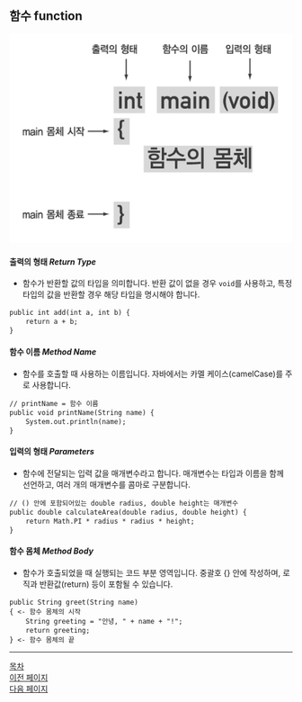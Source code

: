 ## 함수 function

<p align="center">
  <img src="../Image/function_01.png" alt="array">
</p>

#### 출력의 형태 ___Return Type___
- 함수가 반환할 값의 타입을 의미합니다. 반환 값이 없을 경우 `void`를 사용하고, 특정 타입의 값을 반환할 경우 해당 타입을 명시해야 합니다.

```
public int add(int a, int b) {
    return a + b;
}
```

#### 함수 이름 ___Method Name___
- 함수를 호출할 때 사용하는 이름입니다. 자바에서는 카멜 케이스(camelCase)를 주로 사용합니다.

```
// printName = 함수 이름
public void printName(String name) {
    System.out.println(name);
}
```

#### 입력의 형태 ___Parameters___
- 함수에 전달되는 입력 값을 매개변수라고 합니다. 매개변수는 타입과 이름을 함께 선언하고, 여러 개의 매개변수를 콤마로 구분합니다.

```
// () 안에 포함되어있는 double radius, double height는 매개변수
public double calculateArea(double radius, double height) {
    return Math.PI * radius * radius * height;
}
```

#### 함수 몸체 ___Method Body___
- 함수가 호출되었을 때 실행되는 코드 부분 영역입니다. 중괄호 {} 안에 작성하며, 로직과 반환값(return) 등이 포함될 수 있습니다.

```
public String greet(String name)
{ <- 함수 몸체의 시작
    String greeting = "안녕, " + name + "!";
    return greeting;
} <- 함수 몸체의 끝
```





---

<!--목차 & 다음으로 페이지 이동-->
[목차](https://github.com/Devcurve/Java/blob/main/README.md)<br>
[이전 페이지](https://github.com/Devcurve/Java/blob/main/Markdown/array.md)<br>
[다음 페이지](https://github.com/Devcurve/Java/blob/main/Markdown/constructor.md)
